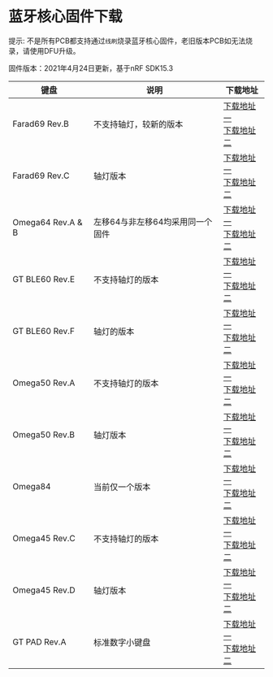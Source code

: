 
蓝牙核心固件下载
=====================

提示: 不是所有PCB都支持通过`线刷`烧录蓝牙核心固件，老旧版本PCB如无法烧录，请使用DFU升级。

固件版本：2021年4月24日更新，基于nRF SDK15.3

| 键盘        | 说明          | 下载地址 |
| ------------| --            |---- |
| Farad69 Rev.B     | 不支持轴灯，较新的版本        |<a href="http://lotkb.cn/down/kbd/farad69-b-nrf52_kbd_sign.hex" class="button">下载地址一</a><br><a href="http://glab.online/down/kbd/farad69-b-nrf52_kbd_sign.hex" class="button">下载地址二</a> |
| Farad69 Rev.C     | 轴灯版本        |<a href="http://lotkb.cn/down/kbd/farad69-c-nrf52_kbd_sign.hex" class="button">下载地址一</a><br><a href="http://glab.online/down/kbd/farad69-c-nrf52_kbd_sign.hex" class="button">下载地址二</a> |
| Omega64 Rev.A & B     | 左移64与非左移64均采用同一个固件        |<a href="http://lotkb.cn/down/kbd/Omega64-nrf52_kbd_sign.hex" class="button">下载地址一</a><br><a href="http://glab.online/down/kbd/Omega64-nrf52_kbd_sign.hex" class="button">下载地址二</a> |
| GT BLE60 Rev.E     | 不支持轴灯的版本        |<a href="http://lotkb.cn/down/kbd/gt-ble60-e-nrf52_kbd_sign.hex" class="button">下载地址一</a><br><a href="http://glab.online/down/kbd/gt-ble60-e-nrf52_kbd_sign.hex" class="button">下载地址二</a> |
| GT BLE60 Rev.F     | 轴灯的版本        |<a href="http://lotkb.cn/down/kbd/gt-ble60-f-nrf52_kbd_sign.hex" class="button">下载地址一</a><br><a href="http://glab.online/down/kbd/gt-ble60-f-nrf52_kbd_sign.hex" class="button">下载地址二</a> |
| Omega50 Rev.A    | 不支持轴灯的版本        |<a href="http://lotkb.cn/down/kbd/Omega50-a-nrf52_kbd_sign.hex" class="button">下载地址一</a><br><a href="http://glab.online/down/kbd/Omega50-a-nrf52_kbd_sign.hex" class="button">下载地址二</a> |
| Omega50 Rev.B    | 轴灯版本        |<a href="http://lotkb.cn/down/kbd/Omega50-b-nrf52_kbd_sign.hex" class="button">下载地址一</a><br><a href="http://glab.online/down/kbd/Omega50-b-nrf52_kbd_sign.hex" class="button">下载地址二</a> |
| Omega84    | 当前仅一个版本        |<a href="http://lotkb.cn/down/kbd/Omega84-nrf52_kbd_sign.hex" class="button">下载地址一</a><br><a href="http://glab.online/down/kbd/Omega84-nrf52_kbd_sign.hex" class="button">下载地址二</a> |
| Omega45 Rev.C    | 不支持轴灯的版本        |<a href="http://lotkb.cn/down/kbd/Omega45-c-nrf52_kbd_sign.hex" class="button">下载地址一</a><br><a href="http://glab.online/down/kbd/Omega45-c-nrf52_kbd_sign.hex" class="button">下载地址二</a> |
| Omega45 Rev.D    | 轴灯版本        |<a href="http://lotkb.cn/down/kbd/Omega45-d-nrf52_kbd_sign.hex" class="button">下载地址一</a><br><a href="http://glab.online/down/kbd/Omega45-d-nrf52_kbd_sign.hex" class="button">下载地址二</a>|
| GT PAD Rev.A    | 标准数字小键盘        |<a href="http://lotkb.cn/down/kbd/gt-pad-a-nrf52_kbd_sign.hex" class="button">下载地址一</a><br><a href="http://glab.online/down/kbd/gt-pad-a-nrf52_kbd_sign.hex" class="button">下载地址二</a> |
